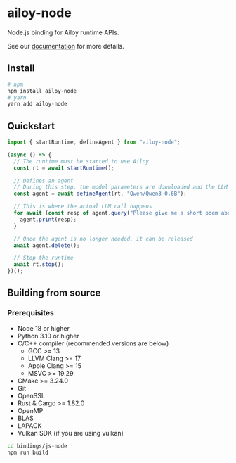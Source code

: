 # ailoy-node

Node.js binding for Ailoy runtime APIs.

See our [documentation](https://brekkylab.github.io/ailoy) for more details.

## Install

```bash
# npm
npm install ailoy-node
# yarn
yarn add ailoy-node
```

## Quickstart

```typescript
import { startRuntime, defineAgent } from "ailoy-node";

(async () => {
  // The runtime must be started to use Ailoy
  const rt = await startRuntime();

  // Defines an agent
  // During this step, the model parameters are downloaded and the LLM is set up for execution
  const agent = await defineAgent(rt, "Qwen/Qwen3-0.6B");

  // This is where the actual LLM call happens
  for await (const resp of agent.query("Please give me a short poem about AI")) {
    agent.print(resp);
  }

  // Once the agent is no longer needed, it can be released
  await agent.delete();

  // Stop the runtime
  await rt.stop();
})();
```

## Building from source

### Prerequisites

- Node 18 or higher
- Python 3.10 or higher
- C/C++ compiler
  (recommended versions are below)
  - GCC >= 13
  - LLVM Clang >= 17
  - Apple Clang >= 15
  - MSVC >= 19.29
- CMake >= 3.24.0
- Git
- OpenSSL
- Rust & Cargo >= 1.82.0
- OpenMP
- BLAS
- LAPACK
- Vulkan SDK (if you are using vulkan)

```bash
cd bindings/js-node
npm run build
```
